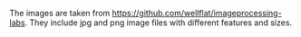 The images are taken from https://github.com/wellflat/imageprocessing-labs. They include jpg and png image files with different features and sizes.

